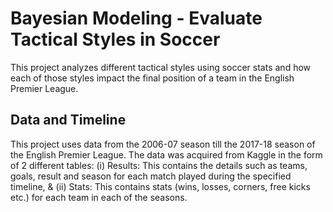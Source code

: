 # Bayesian Modeling - Evaluate Tactical Styles in Soccer

This project analyzes different tactical styles using soccer stats and how each of those styles impact the final position of a team in the English Premier League.

## Data and Timeline
This project uses data from the 2006-07 season till the 2017-18 season of the English Premier League. The data was acquired from Kaggle in the form of 2 different tables: (i) Results: This contains the details such as teams, goals, result and season for each match played during the specified timeline, & (ii) Stats: This contains stats (wins, losses, corners, free kicks etc.) for each team in each of the seasons.

## 